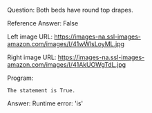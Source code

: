 Question: Both beds have round top drapes.

Reference Answer: False

Left image URL: https://images-na.ssl-images-amazon.com/images/I/41wWlsLoyML.jpg

Right image URL: https://images-na.ssl-images-amazon.com/images/I/41AkUOWgTdL.jpg

Program:

```
The statement is True.
```
Answer: Runtime error: 'is'

